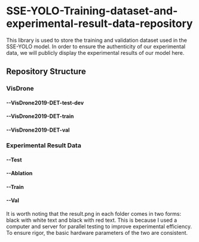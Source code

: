 # SSE-YOLO-Training-dataset-and-experimental-result-data-repository
This library is used to store the training and validation dataset used in the SSE-YOLO model. In order to ensure the authenticity of our experimental data, we will publicly display the experimental results of our model here.

## Repository Structure

### VisDrone
#### --VisDrone2019-DET-test-dev
#### --VisDrone2019-DET-train
#### --VisDrone2019-DET-val

### Experimental Result Data
#### --Test
#### --Ablation
#### --Train
#### --Val


It is worth noting that the result.png in each folder comes in two forms: black with white text and black with red text. This is because I used a computer and server for parallel testing to improve experimental efficiency. To ensure rigor, the basic hardware parameters of the two are consistent.
